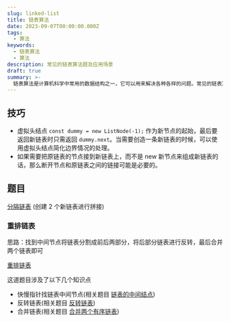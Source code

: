 ```yaml
---
slug: linked-list
title: 链表算法
date: 2023-09-07T00:00:00.000Z
tags:
  - 算法
keywords:
  - 链表算法
  - 算法
description: 常见的链表算法题及应用场景
draft: true
summary: >-
  链表算法是计算机科学中常用的数据结构之一，它可以用来解决各种各样的问题。常见的链表算法包括：分隔链表、重排链表、反转链表和合并链表等。这些算法在实际应用中都有着广泛的应用，例如：分隔链表可以用来将一个链表分成两个子链表，重排链表可以用来将一个链表重新排列成另一种顺序，反转链表可以用来将一个链表反转，合并链表可以用来将两个有序链表合并成一个新的有序链表。
---
```


## 技巧

- 虚拟头结点 `const dummy = new ListNode(-1);` 作为新节点的起始，最后要返回新链表时只需返回 `dummy.next`。当需要创造一条新链表的时候，可以使用虚拟头结点简化边界情况的处理。
- 如果需要把原链表的节点接到新链表上，而不是 new 新节点来组成新链表的话，那么断开节点和原链表之间的链接可能是必要的。

## 题目

[分隔链表](https://leetcode.cn/problems/partition-list/description/) (创建 2 个新链表进行拼接)

### 重排链表

思路：找到中间节点将链表分割成前后两部分，将后部分链表进行反转，最后合并两个链表即可

[重排链表](https://leetcode.cn/problems/reorder-list/description/)

这道题目涉及了以下几个知识点

- 快慢指针找链表中间节点(相关题目 [链表的中间结点](https://leetcode.cn/problems/middle-of-the-linked-list/description/))
- 反转链表(相关题目 [反转链表](https://leetcode.cn/problems/reverse-linked-list/description/))
- 合并链表(相关题目 [合并两个有序链表](https://leetcode.cn/problems/merge-two-sorted-lists/description/))
